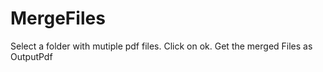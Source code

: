 # MergeFiles
Select a folder with mutiple pdf files.
Click on ok.
Get the merged Files as OutputPdf
